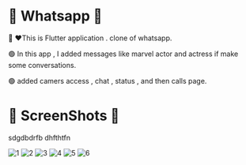 # 🦾 Whatsapp 👀 

👋 ❤️This is Flutter application . clone of whatsapp.

🟢 In this app , I added messages like marvel actor and actress if make some conversations.

🟢 added camers access , chat , status , and then calls page.



##

# 🤳 ScreenShots 👀 
sdgdbdrfb
dhfthtfn

![1](https://user-images.githubusercontent.com/44917891/106760136-7b331580-6659-11eb-8354-b2da6d1bb309.jpg)
![2](https://user-images.githubusercontent.com/44917891/106760141-7cfcd900-6659-11eb-9a95-d2fd3b4d616a.jpg)
![3](https://user-images.githubusercontent.com/44917891/106760144-7e2e0600-6659-11eb-8b0d-8758f110dd23.jpg)
![4](https://user-images.githubusercontent.com/44917891/106760147-7ec69c80-6659-11eb-9ce4-1d81096f3008.jpg)
![5](https://user-images.githubusercontent.com/44917891/106760151-7f5f3300-6659-11eb-888f-2973bb89b097.jpg)
![6](https://user-images.githubusercontent.com/44917891/106760157-7ff7c980-6659-11eb-8f45-a7a85a477e9f.jpg)
